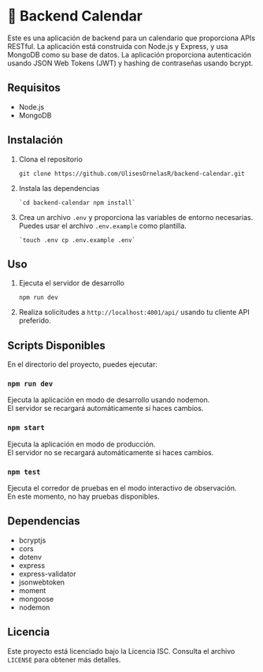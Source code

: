 # 📅 Backend Calendar

Este es una aplicación de backend para un calendario que proporciona APIs RESTful. La aplicación está construida con Node.js y Express, y usa MongoDB como su base de datos. La aplicación proporciona autenticación usando JSON Web Tokens (JWT) y hashing de contraseñas usando bcrypt.

## Requisitos

- Node.js
- MongoDB

## Instalación

1.  Clona el repositorio

    `git clone https://github.com/UlisesOrnelasR/backend-calendar.git`

2.  Instala las dependencias

        `cd backend-calendar npm install`

3.  Crea un archivo `.env` y proporciona las variables de entorno necesarias. Puedes usar el archivo `.env.example` como plantilla.

        `touch .env cp .env.example .env`

## Uso

1.  Ejecuta el servidor de desarrollo

    `npm run dev`

2.  Realiza solicitudes a `http://localhost:4001/api/` usando tu cliente API preferido.

## Scripts Disponibles

En el directorio del proyecto, puedes ejecutar:

### `npm run dev`

Ejecuta la aplicación en modo de desarrollo usando nodemon.  
El servidor se recargará automáticamente si haces cambios.

### `npm start`

Ejecuta la aplicación en modo de producción.  
El servidor no se recargará automáticamente si haces cambios.

### `npm test`

Ejecuta el corredor de pruebas en el modo interactivo de observación.  
En este momento, no hay pruebas disponibles.

## Dependencias

- bcryptjs
- cors
- dotenv
- express
- express-validator
- jsonwebtoken
- moment
- mongoose
- nodemon

## Licencia

Este proyecto está licenciado bajo la Licencia ISC. Consulta el archivo `LICENSE` para obtener más detalles.
